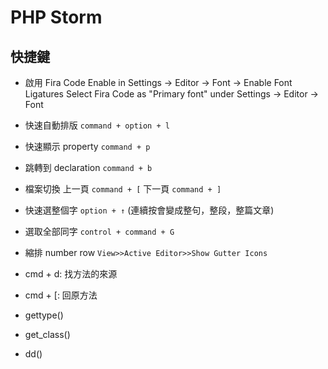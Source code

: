 # PHP Storm 
## 快捷鍵
* 啟用 Fira Code
Enable in Settings → Editor → Font → Enable Font Ligatures
Select Fira Code as "Primary font" under Settings → Editor → Font

* 快速自動排版 `command + option + l`
* 快速顯示 property `command + p`
* 跳轉到 declaration `command + b`
* 檔案切換
上一頁 `command + [`
下一頁 `command + ]`
* 快速選整個字 `option + ↑`  (連續按會變成整句，整段，整篇文章)
* 選取全部同字 `control + command + G`
* 縮排 number row `View>>Active Editor>>Show Gutter Icons`
* cmd + d: 找方法的來源
* cmd + [: 回原方法


* gettype()
* get_class()
* dd()